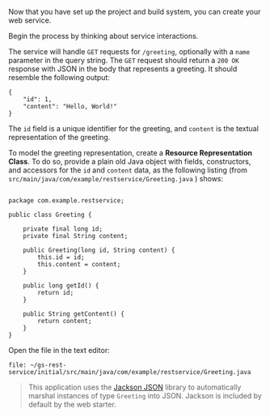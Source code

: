 Now that you have set up the project and build system, you can create your web service.

Begin the process by thinking about service interactions.

The service will handle `GET` requests for `/greeting`, optionally with a `name` parameter in the query string. The `GET` request should return a `200 OK` response with JSON in the body that represents a greeting. It should resemble the following output:

```
{
    "id": 1,
    "content": "Hello, World!"
}
```

The `id` field is a unique identifier for the greeting, and `content` is the textual representation of the greeting.

To model the greeting representation, create a **Resource Representation Class**. To do so, provide a plain old Java object with fields, constructors, and accessors for the `id` and `content` data, as the following listing (from `src/main/java/com/example/restservice/Greeting.java` ) shows:


```editor:append-lines-to-file file: ~/gs-rest-service/initial/src/main/java/com/example/restservice/Greeting.java text: |

package com.example.restservice;

public class Greeting {

	private final long id;
	private final String content;

	public Greeting(long id, String content) {
		this.id = id;
		this.content = content;
	}

	public long getId() {
		return id;
	}

	public String getContent() {
		return content;
	}
}
```

Open the file in the text editor:

```editor:open-file
file: ~/gs-rest-service/initial/src/main/java/com/example/restservice/Greeting.java
```

> This application uses the [Jackson JSON](https://github.com/FasterXML/jackson) library to automatically marshal instances of type `Greeting` into JSON. Jackson is included by default by the web starter.